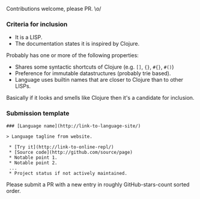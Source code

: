 Contributions welcome, please PR. \o/

### Criteria for inclusion

 * It is a LISP.
 * The documentation states it is inspired by Clojure.

Probably has one or more of the following properties:

 * Shares some syntactic shortcuts of Clojure (e.g. `[]`, `{}`, `#{}`, `#()`)
 * Preference for immutable datastructures (probably trie based).
 * Language uses builtin names that are closer to Clojure than to other LISPs.

Basically if it looks and smells like Clojure then it's a candidate for inclusion.

### Submission template

	### [Language name](http://link-to-language-site/)
	
	> Language tagline from website.
	
	 * [Try it](http://link-to-online-repl/)
	 * [Source code](http://github.com/source/page)
	 * Notable point 1.
	 * Notable point 2.
	 ...
	 * Project status if not actively maintained.

Please submit a PR with a new entry in roughly GitHub-stars-count sorted order.
